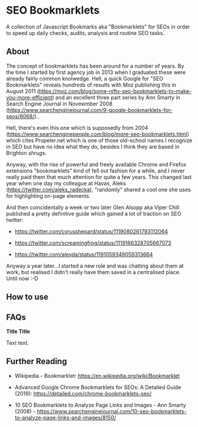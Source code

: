 # SEO Bookmarklets
A collection of Javascript Bookmarks aka "Bookmarklets" for SEOs in order to speed up daily checks, audits, analysis and routine SEO tasks.

## About

The concept of bookmarklets has been around for a number of years. By the time I started by first agency job in 2013 when I graduated these were already fairly common knolwedge. Hell, a quick Google for "SEO Bookmarklets" reveals hundreds of results with Moz publishing this in August 2011 (https://moz.com/blog/some-nifty-seo-bookmarklets-to-make-you-more-efficient) and an excellent three part series by Ann Smarty in Search Engine Journal in Novewmber 2008 (https://www.searchenginejournal.com/9-google-bookmarklets-for-seos/8068/)..

Hell, there's even this one which is supposedly from 2004 (https://www.searchenginepeople.com/blog/more-seo-bookmarklets.html) which cites Propeler.net which is one of those old-school names I recognize in SEO but have no idea what they do, besides I think they are based in Brighton *shrugs*.

Anyway, with the rise of powerful and freely available Chrome and Firefox extensions "bookmarklets" kind of fell out fashion for a while, and I never really paid them that much attention for quite a few years. This changed last year when one day my colleague at Havas, Aleks (https://twitter.com/aleks_radecka), "randomly" shared a cool one she uses for highlighting on-page elements.

And then coincidentally a week or two later Glen Alsopp aka Viper Chill published a pretty definitive guide which gained a lot of traction on SEO twitter:

- https://twitter.com/cyrusshepard/status/1119080261793112064

- https://twitter.com/screamingfrog/status/1119166328705667073

- https://twitter.com/aleyda/status/1191059349059313664


Anyway a year later...I started a new role and was chatting about them at work, but realised I didn't really have them saved in a centralised place. Until now :-D

## How to use




## FAQs

**Title Title**

Text text.

## Further Reading

- Wikipedia - Bookmarklet: https://en.wikipedia.org/wiki/Bookmarklet

- Advanced Google Chrome Bookmarklets for SEOs: A Detailed Guide (2019): https://detailed.com/chrome-bookmarklets-seo/

- 10 SEO Bookmarklets to Analyze Page Links and Images - Ann Smarty (2008) - https://www.searchenginejournal.com/10-seo-bookmarklets-to-analyze-page-links-and-images/8150/

